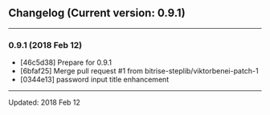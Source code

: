 ## Changelog (Current version: 0.9.1)

-----------------

### 0.9.1 (2018 Feb 12)
* [46c5d38] Prepare for 0.9.1
* [6bfaf25] Merge pull request #1 from bitrise-steplib/viktorbenei-patch-1
* [0344e13] password input title enhancement

-----------------

Updated: 2018 Feb 12